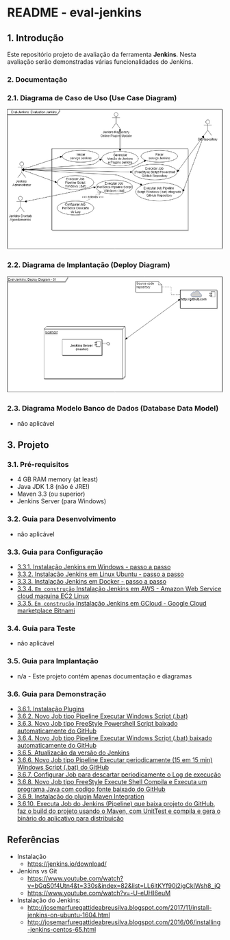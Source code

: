 # README - eval-jenkins


## 1. Introdução ##

Este repositório projeto de avaliação da ferramenta **Jenkins**. Nesta avaliação serão demonstradas várias funcionalidades do Jenkins.

### 2. Documentação ###

### 2.1. Diagrama de Caso de Uso (Use Case Diagram) ###

![UseCaseDiagram](https://github.com/josemarsilva/eval-jenkins/blob/master/doc/images/UseCaseDiagram-01.png) 


### 2.2. Diagrama de Implantação (Deploy Diagram) ###

![DeployDiagram](https://github.com/josemarsilva/eval-jenkins/blob/master/doc/images/DeployDiagram-01.png) 


### 2.3. Diagrama Modelo Banco de Dados (Database Data Model) ###

* não aplicável

## 3. Projeto ##

### 3.1. Pré-requisitos ###

* 4 GB RAM memory (at least)
* Java JDK 1.8 (não é JRE!)
* Maven 3.3 (ou superior)
* Jenkins Server (para Windows)


### 3.2. Guia para Desenvolvimento ###

* não aplicável


### 3.3. Guia para Configuração ###

* [3.3.1. Instalação Jenkins em Windows - passo a passo](https://github.com/josemarsilva/eval-jenkins/blob/master/doc/README-GuiaConfiguracao-InstallJenkins.md)
* [3.3.2. Instalação Jenkins em Linux Ubuntu - passo a passo](https://github.com/josemarsilva/eval-virtualbox-vm-ubuntu-server#313-jenkins)
* [3.3.3. Instalação Jenkins em Docker - passo a passo](https://github.com/josemarsilva/eval-virtualbox-vm-ubuntu-server#47-docker---jenkins)
* [3.3.4. `Em construção` Instalação Jenkins em AWS - Amazon Web Service cloud maquina EC2 Linux](doc/README-GuiaConfiguracao-InstallJenkinsAwsEC2Linux.md)
* [3.3.5. `Em construção` Instalação Jenkins em GCloud - Google Cloud marketplace Bitnami](doc/README-GuiaConfiguracao-InstallJenkinsGCloudMarketplaceBitnami.md)

### 3.4. Guia para Teste ###

* não aplicável


### 3.5. Guia para Implantação ###

* n/a - Este projeto contém apenas documentação e diagramas


### 3.6. Guia para Demonstração ###

* [3.6.1. Instalação Plugins](https://github.com/josemarsilva/eval-jenkins/blob/master/doc/README-GuiaDemonstracao-InstallPlugins.md)
* [3.6.2. Novo Job tipo Pipeline Executar Windows Script (.bat)](doc/README-GuiaDemonstracao-JobNewSimpleBatJob.md)
* [3.6.3. Novo Job tipo FreeStyle Powershell Script baixado automaticamente do GitHub ](doc/README-GuiaDemonstracao-JobPowerShellScript.md)
* [3.6.4. Novo Job tipo Pipeline Executar Windows Script (.bat) baixado automaticamente do GitHub ](doc/README-GuiaDemonstracao-JobBatScript.md)
* [3.6.5. Atualização da versão do Jenkins ](doc/README-GuiaDemonstracao-GerenciarJenkinsAtualizacao.md)
* [3.6.6. Novo Job tipo Pipeline Executar periodicamente (15 em 15 min) Windows Script (.bat) do GitHub](doc/README-GuiaDemonstracao-JobExecucaoPeriodica.md)
* [3.6.7. Configurar Job para descartar periodicamente o Log de execução](doc/README-GuiaDemonstracao-JobConfigDiscardLog.md)
* [3.6.8. Novo Job tipo FreeStyle Execute Shell Compila e Executa um programa Java com codigo fonte baixado do GitHub](doc/README-GuiaDemonstracao-JobFreestyleExecShellGitJavacJavaRun.md)
* [3.6.9. Instalação do plugin Maven Integration](doc/README-GuiaConfiguracao-MavenJenkins.md)
* [3.6.10. Executa Job do Jenkins (Pipeline) que baixa projeto do GitHub, faz o build do projeto usando o Maven, com UnitTest e compila e gera o binário do aplicativo para distribuição](https://github.com/josemarsilva/devops-labs/blob/master/README_Cenario_CI-Jenkins-Git-Build-Test_DEV-Java-Maven.md)


## Referências ##

* Instalação
  * https://jenkins.io/download/
* Jenkins vs Git
  * https://www.youtube.com/watch?v=bGqS0f4Utn4&t=330s&index=82&list=LL6itKYf90j2igCkIWsh8_jQ
  * https://www.youtube.com/watch?v=-U-eUHI6euM
* Instalação do Jenkins: 
  * http://josemarfuregattideabreusilva.blogspot.com/2017/11/install-jenkins-on-ubuntu-1604.html
  * http://josemarfuregattideabreusilva.blogspot.com/2016/06/installing-jenkins-centos-65.html
